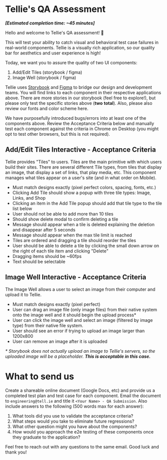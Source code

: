 # Tellie's QA Assessment

**_[Estimated completion time: ~45 minutes]_**

Hello and welcome to Tellie&#39;s QA assessment! 👋

This will test your ability to catch visual and behavioral test case failures in real-world components. Tellie is a visually rich application, so our quality bar for aesthetics and user experience is high!

Today, we want you to assure the quality of two UI components:

1. Add/Edit Tiles (storybook / figma)
1. Image Well (storybook / figma)

Tellie uses [Storybook](https://storybook.js.org/) and [Figma](https://www.figma.com) to bridge our design and development teams. You will find links to each component in their respective applications above. There are more stories in our storybook (feel free to explore!), but please only test the specific stories above (**two** **total**). Also, please also review our fonts and color scheme here.

We have purposefully introduced bugs/errors into at least one of the components above. Review the Acceptance Criteria below and manually test each component against the criteria in Chrome on Desktop (you might opt to test other browsers, but this is not required).

## Add/Edit Tiles Interactive - Acceptance Criteria

Tellie provides &quot;Tiles&quot; to users. Tiles are the main primitive with which users build their sites. There are several different Tile types, from tiles that display an image, that display a set of links, that play media, etc. This component manages what tiles appear on a user&#39;s site (and in what order on Mobile).

- Must match designs exactly (pixel perfect colors, spacing, fonts, etc.)
- Clicking Add Tile should show a popup with three tile types: Image, Links, and Shop
- Clicking an item in the Add Tile popup should add that tile type to the tile list below
- User should not be able to add more than 10 tiles
- Should show delete modal to confirm deleting a tile
- Message should appear when a tile is deleted explaining the deletion and disappear after 5 seconds
- Message should appear when the max tile limit is reached
- Tiles are ordered and dragging a tile should reorder the tiles
- User should be able to delete a tile by clicking the small down arrow on the right of each tile item and clicking &quot;Delete&quot;
- Dragging items should be ~60fps
- Text should be selectable

## Image Well Interactive - Acceptance Criteria

The Image Well allows a user to select an image from their computer and upload it to Tellie.

- Must match designs exactly (pixel perfect)
- User can drag an image file (only image files) from their native system onto the image well and it should begin the upload process*
- User can click the image well and select an image (filtered by image type) from their native file system.
- User should see an error if trying to upload an image larger than 1200x800
- User can remove an image after it is uploaded

_* Storybook does not actually upload an image to Tellie&#39;s servers, so the uploaded image will be a placeholder._ **_This is acceptable in this case._**

# What to send us

Create a shareable online document (Google Docs, etc) and provide us a completed test plan and test case for each component. Email the document to `engineering@tell.ie` and title it `<Your Name> - QA Submission`. Also include answers to the following (500 words max for each answer):

1. What tools did you use to validate the acceptance criteria?
1. What steps would you take to eliminate future regressions?
1. What other question might you have about the components?
1. How would you approach the e2e testing of these components once they graduate to the application?

Feel free to reach out with any questions to the same email. Good luck and thank you!
